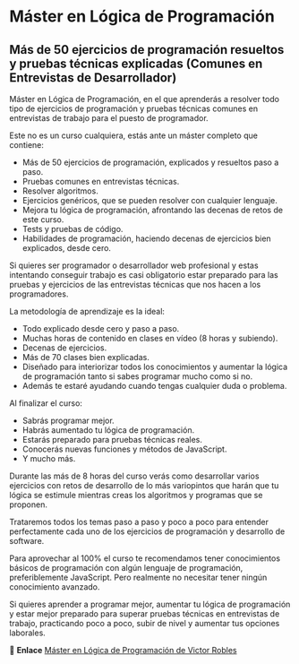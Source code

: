 # Máster en Lógica de Programación

## Más de 50 ejercicios de programación resueltos y pruebas técnicas explicadas (Comunes en Entrevistas de Desarrollador)

Máster en Lógica de Programación, en el que aprenderás a resolver todo tipo de ejercicios de programación y pruebas técnicas comunes en entrevistas de trabajo para el puesto de programador.

Este no es un curso cualquiera, estás ante un máster completo que contiene:
- Más de 50 ejercicios de programación, explicados y resueltos paso a paso.
- Pruebas comunes en entrevistas técnicas.
- Resolver algoritmos.
- Ejercicios genéricos, que se pueden resolver con cualquier lenguaje.
- Mejora tu lógica de programación, afrontando las decenas de retos de este curso.
- Tests y pruebas de código.
- Habilidades de programación, haciendo decenas de ejercicios bien explicados, desde cero.

Si quieres ser programador o desarrollador web profesional y estas intentando conseguir trabajo es casi obligatorio estar preparado para las pruebas y ejercicios de las entrevistas técnicas que nos hacen a los programadores.

La metodología de aprendizaje es la ideal:

- Todo explicado desde cero y paso a paso.
- Muchas horas de contenido en clases en vídeo (8 horas y subiendo).
- Decenas de ejercicios.
- Más de 70 clases bien explicadas.
- Diseñado para interiorizar todos los conocimientos y aumentar la lógica de programación tanto si sabes programar mucho como si no.
- Además te estaré ayudando cuando tengas cualquier duda o problema.

Al finalizar el curso:
- Sabrás programar mejor.
- Habrás aumentado tu lógica de programación.
- Estarás preparado para pruebas técnicas reales.
- Conocerás nuevas funciones y métodos de JavaScript.
- Y mucho más.

Durante las más de 8 horas del curso verás como desarrollar varios ejercicios con retos de desarrollo de lo más variopintos que harán que tu lógica se estimule mientras creas los algoritmos y programas que se proponen.

Trataremos todos los temas paso a paso y poco a poco para entender perfectamente cada uno de los ejercicios de programación y desarrollo de software.

Para aprovechar al 100% el curso te recomendamos tener conocimientos básicos de programación con algún lenguaje de programación, preferiblemente JavaScript. Pero realmente no necesitar tener ningún conocimiento avanzado.

Si quieres aprender a programar mejor, aumentar tu lógica de programación y estar mejor preparado para superar pruebas técnicas en entrevistas de trabajo, practicando poco a poco, subir de nivel y aumentar tus opciones laborales.

:link: **Enlace** [Máster en Lógica de Programación de Victor Robles](https://www.udemy.com/course/master-en-logica-de-programacion-50-ejercicios-y-pruebas-tecnicas/learn/lecture/25821260#overview)